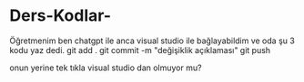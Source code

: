 # Ders-Kodlar-
Öğretmenim ben chatgpt ile anca visual studio ile bağlayabildim ve oda şu 3 kodu yaz dedi.
git add .
git commit -m "değişiklik açıklaması"
git push

onun yerine tek tıkla visual studio dan olmuyor mu?